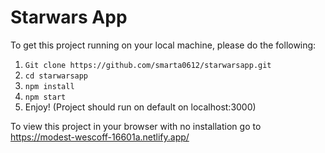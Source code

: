 # Starwars App

To get this project running on your local machine, please do the following:

1) ```Git clone https://github.com/smarta0612/starwarsapp.git```
2) ```cd starwarsapp```
3) ```npm install```
4) ```npm start```
5) Enjoy! (Project should run on default on localhost:3000)

To view this project in your browser with no installation go to
https://modest-wescoff-16601a.netlify.app/
